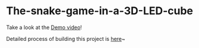 # The-snake-game-in-a-3D-LED-cube

Take a look at the [Demo video](https://youtu.be/IC-NdljcPVU)!

Detailed process of building this project is [here](https://thomasyyb.github.io/)~
